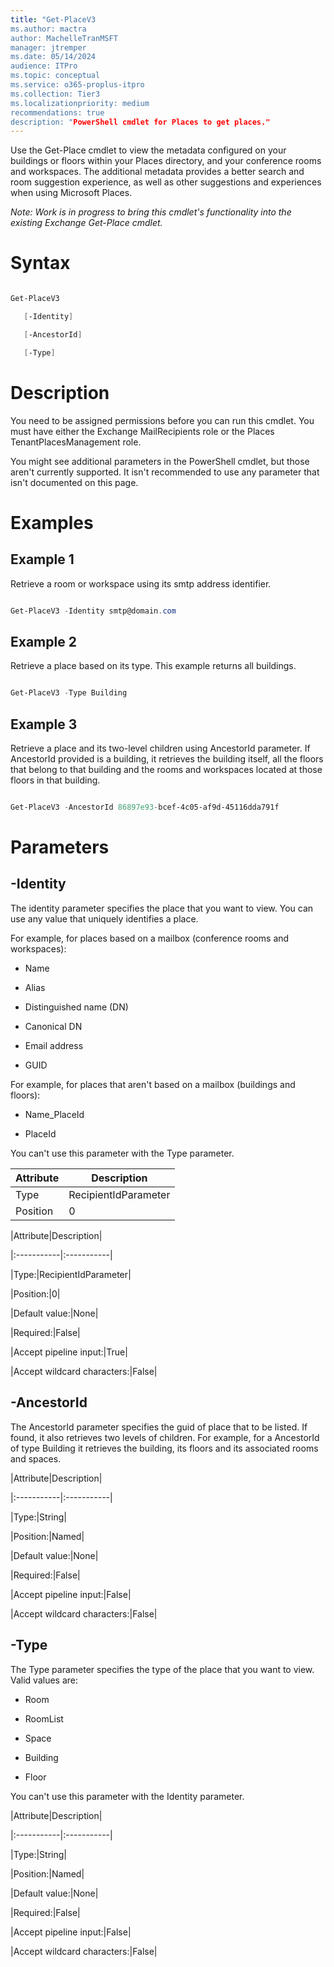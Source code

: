 ```yaml
---
title: "Get-PlaceV3
ms.author: mactra
author: MachelleTranMSFT
manager: jtremper
ms.date: 05/14/2024
audience: ITPro
ms.topic: conceptual
ms.service: o365-proplus-itpro
ms.collection: Tier3
ms.localizationpriority: medium
recommendations: true
description: "PowerShell cmdlet for Places to get places."
---
```

Use the Get-Place cmdlet to view the metadata configured on your buildings or floors within your Places directory, and your conference rooms and workspaces. The additional metadata provides a better search and room suggestion experience, as well as other suggestions and experiences when using Microsoft Places.

_Note: Work is in progress to bring this cmdlet's functionality into the existing Exchange Get-Place cmdlet._

# Syntax

```powershell

Get-PlaceV3

   [-Identity]

   [-AncestorId]

   [-Type]

```

# Description

You need to be assigned permissions before you can run this cmdlet. You must have either the Exchange MailRecipients role or the Places TenantPlacesManagement role.

You might see additional parameters in the PowerShell cmdlet, but those aren't currently supported. It isn't recommended to use any parameter that isn't documented on this page.

# Examples

## Example 1

Retrieve a room or workspace using its smtp address identifier.

```powershell

Get-PlaceV3 -Identity smtp@domain.com

```

## Example 2

Retrieve a place based on its type. This example returns all buildings.

```powershell

Get-PlaceV3 -Type Building

```

## Example 3

Retrieve a place and its two-level children using AncestorId parameter. If AncestorId provided is a building, it retrieves the building itself, all the floors that belong to that building and the rooms and workspaces located at those floors in that building.

```powershell

Get-PlaceV3 -AncestorId 86897e93-bcef-4c05-af9d-45116dda791f 

```

# Parameters

## -Identity

The identity parameter specifies the place that you want to view. You can use any value that uniquely identifies a place.

For example, for places based on a mailbox (conference rooms and workspaces):

* Name

* Alias

* Distinguished name (DN)

* Canonical DN

* Email address

* GUID

For example, for places that aren't based on a mailbox (buildings and floors):

* Name_PlaceId

* PlaceId

You can't use this parameter with the Type parameter.

|Attribute |Description |
| -------- | -------- |
|Type|RecipientIdParameter   |
|Position |0|

|Attribute|Description| 

|:-----------|:-----------| 

|Type:|RecipientIdParameter|

|Position:|0|

|Default value:|None|

|Required:|False|

|Accept pipeline input:|True|

|Accept wildcard characters:|False|

## -AncestorId

The AncestorId parameter specifies the guid of place that to be listed. If found, it also retrieves two levels of children. For example, for a AncestorId of type Building it retrieves the building, its floors and its associated rooms and spaces.

|Attribute|Description| 

|:-----------|:-----------| 

|Type:|String|

|Position:|Named|

|Default value:|None|

|Required:|False|

|Accept pipeline input:|False|

|Accept wildcard characters:|False|

## -Type

The Type parameter specifies the type of the place that you want to view. Valid values are:

* Room

* RoomList

* Space

* Building

* Floor

You can't use this parameter with the Identity parameter.

|Attribute|Description| 

|:-----------|:-----------| 

|Type:|String|

|Position:|Named|

|Default value:|None|

|Required:|False|

|Accept pipeline input:|False|

|Accept wildcard characters:|False|
